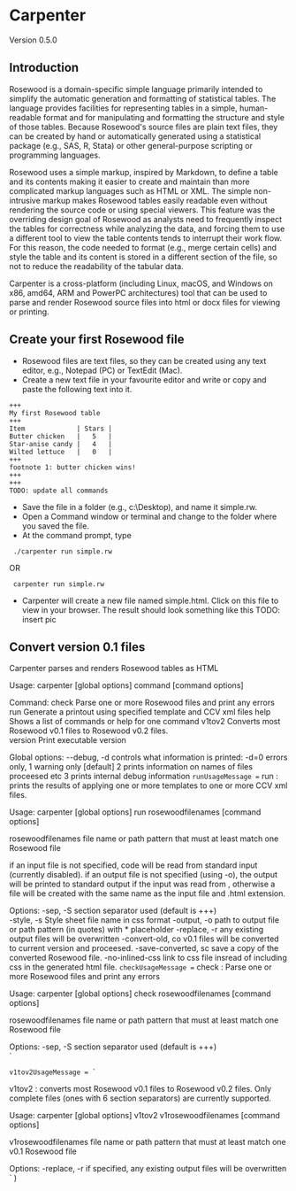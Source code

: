# Carpenter
Version 0.5.0

## Introduction
Rosewood is a domain-specific simple language primarily intended to simplify the automatic generation and formatting of statistical tables. The language provides facilities for representing tables in a simple, human-readable format and for manipulating and formatting the structure and style of those tables. Because Rosewood's source files are plain text files, they can be created by hand or automatically generated using a statistical package (e.g., SAS, R, Stata) or other general-purpose scripting or programming languages. 

Rosewood uses a simple markup, inspired by Markdown, to define a table and its contents making it easier to create and maintain than more complicated markup languages such as HTML or XML. The simple non-intrusive markup makes Rosewood tables easily readable even without rendering the source code or using special viewers. This feature was the overriding design goal of Rosewood as analysts need to frequently inspect the tables for correctness while analyzing the data, and forcing them to use a different tool to view the table contents tends to interrupt their work flow. For this reason, the code needed to format (e.g., merge certain cells) and style the table and its content is stored in a different section of the file, so not to reduce the readability of the tabular data. 

Carpenter is a cross-platform (including Linux, macOS, and Windows on x86, amd64, ARM and PowerPC architectures) tool that can be used to parse and render Rosewood source files into html or docx files for viewing or printing.

## Create your first Rosewood file
- Rosewood files are text files, so they can be created using any text editor, e.g., Notepad (PC) or TextEdit (Mac). 
- Create a new text file in your favourite editor and write or copy and paste the following text into it.
```
+++
My first Rosewood table
+++
Item             | Stars |
Butter chicken   |   5   |
Star-anise candy |   4   |
Wilted lettuce   |   0   |
+++
footnote 1: butter chicken wins!
+++
+++
TODO: update all commands
```
- Save the file in a folder (e.g., c:\Desktop), and name it simple.rw.
- Open a Command window or terminal and change to the folder where you saved the file.
- At the command prompt, type 
```
 ./carpenter run simple.rw
```
OR 
```
 carpenter run simple.rw
```
- Carpenter will create a new file named simple.html. Click on this file to view in your browser. The result should look something like this
TODO: insert pic

## Convert version 0.1 files
Carpenter parses and renders Rosewood tables as HTML

Usage:
carpenter [global options] command [command options]

Command:
check     Parse one or more Rosewood files and print any errors
run       Generate a printout using specified template and CCV xml files
help      Shows a list of commands or help for one command
v1tov2 	  Converts most Rosewood v0.1 files to Rosewood v0.2 files. 	
version   Print executable version

Global options:
--debug, -d  controls what information is printed: -d=0 errors only, 1 warning only [default]
	2 prints information on names of files proceesed etc 3 prints internal debug information
 `
	runUsageMessage = `
run : prints the results of applying one or more templates to one or more CCV xml files.

Usage:
carpenter [global options] run rosewoodfilenames [command options]

rosewoodfilenames      file name or path pattern that must at least match one Rosewood file

if an input file is not specified, code will be read from standard input <stdin> (currently disabled).
if an output file is not specified (using -o), the output will be printed to 
standard output if the input was read from <stdin>, otherwise a file will be 
created with the same name as the input file and .html extension.

Options:
-sep, -S		  section separator used (default is +++)	
-style, -s        Style sheet file name in css format
-output, -o       path to output file or path pattern (in quotes) with * placeholder
-replace, -r      any existing output files will be overwritten	
-convert-old, co  v0.1 files will be converted to current version and proceesed.
-save-converted, sc save a copy of the converted Rosewood file.
-no-inlined-css   link to css file insread of including css in the generated html file. 
`
	checkUsageMessage = `
check : Parse one or more Rosewood files and print any errors

Usage:
carpenter [global options] check rosewoodfilenames [command options]

rosewoodfilenames      file name or path pattern that must at least match one Rosewood file

Options:
-sep, -S		  section separator used (default is +++)	
`

	v1tov2UsageMessage = `
v1tov2 : converts most Rosewood v0.1 files to Rosewood v0.2 files. Only complete files (ones with 6 
	section separators) are currently supported.

Usage:
carpenter [global options] v1tov2 v1rosewoodfilenames [command options]

v1rosewoodfilenames      file name or path pattern that must at least match one v0.1 Rosewood file

Options:
-replace, -r      if specified, any existing output files will be overwritten
`
)


